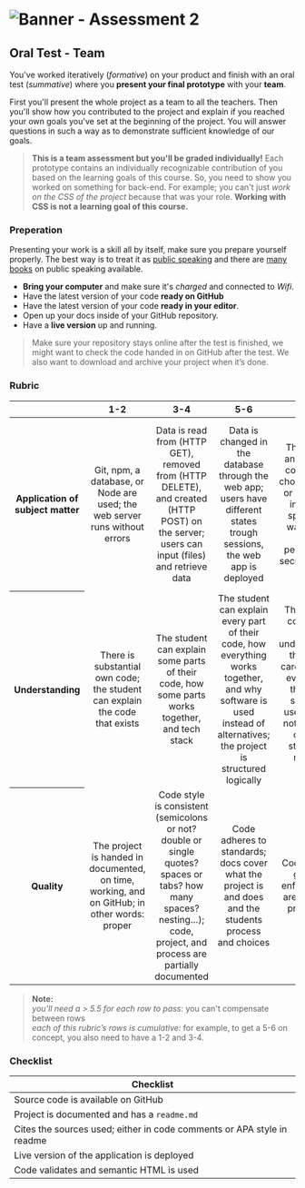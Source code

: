 # ![Banner - Assessment 2][banner]

## Oral Test - Team

You've worked iteratively (_formative_) on your product and finish with an oral test (_summative_) where you **present your final prototype** with your **team**. 

First you'll present the whole project as a team to all the teachers. Then you'll show how you contributed to the project and explain if you reached your own goals you've set at the beginning of the project. You will answer questions in such a way as to demonstrate sufficient knowledge of our goals.

> **This is a team assessment but you'll be graded individually!** Each prototype contains an individually recognizable contribution of you based on the learning goals of this course. So, you need to show you worked on something for back-end. For example; you can't just _work on the CSS of the project_ because that was your role. **Working with CSS is not a learning goal of this course.**

### Preperation
Presenting your work is a skill all by itself, make sure you prepare yourself properly. The best way is to treat it as [public speaking](https://abookapart.com/products/demystifying-public-speaking) and there are [many books](https://be.noti.st/2018/recommended-books-for-public-speakers) on public speaking available.

* **Bring your computer** and make sure it's _charged_ and connected to _Wifi_.
* Have the latest version of your code **ready on GitHub**
* Have the latest version of your code **ready in your editor**.
* Open up your docs inside of your GitHub repository.
* Have a **live version** up and running.

> Make sure your repository stays online after the test is finished, we might want to check the code handed in on GitHub after the test. We also want to download and archive your project when it’s done.

### Rubric

<table>
  <thead>
    <tr>
      <th></th>
      <th><strong>1-2</strong></th>
      <th><strong>3-4</strong></th>
      <th><strong>5-6</strong></th>
      <th><strong>7-8</strong></th>
      <th><strong>9-10</strong></th>
    </tr>
  </thead>
  <tbody>
    <tr>
      <th align="center" scope="row"><strong>Application</strong> of subject matter</th>
      <td align="center">Git, npm, a database, or Node are used; the web server runs without errors</td>
      <td align="center">Data is read from (HTTP GET), removed from (HTTP DELETE), and created (HTTP POST) on the server; users can input (files) and retrieve data</td>
      <td align="center">Data is changed in the database through the web app; users have different states trough sessions, the web app is deployed</td>
      <td align="center">The web app and database contain well-chosen features or methods of interaction; special care was taken to create a performant or secure web app</td>
      <td align="center">
        😱<br>
        The way the student applies Git, npm, databases, and Node is more advanced than what they were taught in class; let’s switch places
      </td>
    </tr>
    <tr>
      <th align="center" scope="row">Understanding</th>
      <td align="center">There is substantial own code; the student can explain the code that exists</td>
      <td align="center">The student can explain some parts of their code, how some parts works together, and tech stack</td>
      <td align="center">The student can explain every part of their code, how everything works together, and why software is used instead of alternatives; the project is structured logically</td>
      <td align="center">The project is complex but still understandable; the student carefully chose every part of their stack; software is used that was not covered in class; the student can make live changes</td>
      <td align="center">
        🤓<br>
        The student understands JavaScript and Node’s programming principles and a geeky / nerdy conversation can be held about these principles
      </td>
    </tr>
    <tr>
      <th align="center" scope="row">Quality</th>
      <td align="center">The project is handed in documented, on time, working, and on GitHub; in other words: proper</td>
      <td align="center">Code style is consistent (semicolons or not? double or single quotes? spaces or tabs? how many spaces? nesting…); code, project, and process are partially documented</td>
      <td align="center">Code adheres to standards; docs cover what the project is and does and the students process and choices</td>
      <td align="center">Code quality is good and enforced; docs are useful and professional</td>
      <td align="center">
        📚<br>
        Code and docs both read like great books
      </td>
    </tr>
  </tbody>
</table>



> **Note:**  
> _you'll need a > 5.5 for each row to pass:_  you can't compensate between rows  
> _each of this rubric’s rows is cumulative:_ for example, to get a 5-6 on concept, you also need to have a 1-2 and 3-4.

### Checklist

| Checklist                                                                  |
| -------------------------------------------------------------------------- |
| Source code is available on GitHub                                         |
| Project is documented and has a `readme.md`                                |
| Cites the sources used; either in code comments or APA style in readme     |
| Live version of the application is deployed                                |
| Code validates and semantic HTML is used                                   |

[banner]: https://cmda-bt.github.io/be-course-18-19/assets/banner-a2.svg

